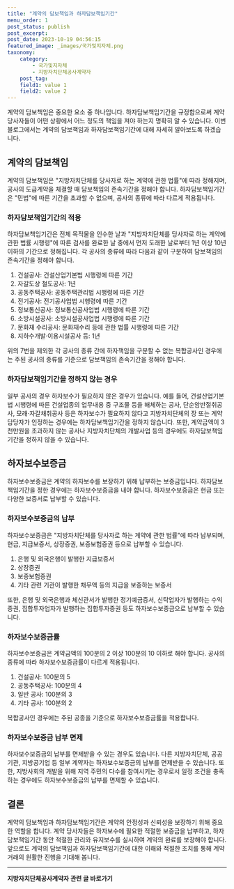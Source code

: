 ```yaml
---
title: "계약의 담보책임과 하자담보책임기간"
menu_order: 1
post_status: publish
post_excerpt: 
post_date: 2023-10-19 04:56:15
featured_image: _images/국가및지자체.png
taxonomy:
    category:
        - 국가및지자체
        - 지방자치단체공사계약자
    post_tag:
    field1: value 1
    field2: value 2
---
```



계약의 담보책임은 중요한 요소 중 하나입니다. 하자담보책임기간을 규정함으로써 계약 당사자들이 어떤 상황에서 어느 정도의 책임을 져야 하는지 명확히 알 수 있습니다. 이번 블로그에서는 계약의 담보책임과 하자담보책임기간에 대해 자세히 알아보도록 하겠습니다.

## 계약의 담보책임

계약의 담보책임은 "지방자치단체를 당사자로 하는 계약에 관한 법률"에 따라 정해지며, 공사의 도급계약을 체결할 때 담보책임의 존속기간을 정해야 합니다. 하자담보책임기간은 "민법"에 따른 기간을 초과할 수 없으며, 공사의 종류에 따라 다르게 적용됩니다.

### 하자담보책임기간의 적용

하자담보책임기간은 전체 목적물을 인수한 날과 "지방자치단체를 당사자로 하는 계약에 관한 법률 시행령"에 따른 검사를 완료한 날 중에서 먼저 도래한 날로부터 1년 이상 10년 이하의 기간으로 정해집니다. 각 공사의 종류에 따라 다음과 같이 구분하여 담보책임의 존속기간을 정해야 합니다.

1. 건설공사: 건설산업기본법 시행령에 따른 기간
2. 자갈도상 철도공사: 1년
3. 공동주택공사: 공동주택관리법 시행령에 따른 기간
4. 전기공사: 전기공사업법 시행령에 따른 기간
5. 정보통신공사: 정보통신공사업법 시행령에 따른 기간
6. 소방시설공사: 소방시설공사업법 시행령에 따른 기간
7. 문화재 수리공사: 문화재수리 등에 관한 법률 시행령에 따른 기간
8. 지하수개발·이용시설공사 등: 1년

위의 7번을 제외한 각 공사의 종류 간에 하자책임을 구분할 수 없는 복합공사인 경우에는 주된 공사의 종류를 기준으로 담보책임의 존속기간을 정해야 합니다.

### 하자담보책임기간을 정하지 않는 경우

일부 공사의 경우 하자보수가 필요하지 않은 경우가 있습니다. 예를 들어, 건설산업기본법 시행령에 따른 건설업종의 업무내용 중 구조물 등을 해체하는 공사, 단순암반절취공사, 모래·자갈채취공사 등은 하자보수가 필요하지 않다고 지방자치단체의 장 또는 계약담당자가 인정하는 경우에는 하자담보책임기간을 정하지 않습니다. 또한, 계약금액이 3천만원을 초과하지 않는 공사나 지방자치단체의 개발사업 등의 경우에도 하자담보책임기간을 정하지 않을 수 있습니다.

## 하자보수보증금

하자보수보증금은 계약의 하자보수를 보장하기 위해 납부하는 보증금입니다. 하자담보책임기간을 정한 경우에는 하자보수보증금을 내야 합니다. 하자보수보증금은 현금 또는 다양한 보증서로 납부할 수 있습니다.

### 하자보수보증금의 납부

하자보수보증금은 "지방자치단체를 당사자로 하는 계약에 관한 법률"에 따라 납부되며, 현금, 지급보증서, 상장증권, 보증보험증권 등으로 납부할 수 있습니다.

1. 은행 및 외국은행이 발행한 지급보증서
2. 상장증권
3. 보증보험증권
4. 기타 관련 기관이 발행한 채무액 등의 지급을 보증하는 보증서

또한, 은행 및 외국은행과 체신관서가 발행한 정기예금증서, 신탁업자가 발행하는 수익증권, 집합투자업자가 발행하는 집합투자증권 등도 하자보수보증금으로 납부할 수 있습니다.

### 하자보수보증금률

하자보수보증금은 계약금액의 100분의 2 이상 100분의 10 이하로 해야 합니다. 공사의 종류에 따라 하자보수보증금률이 다르게 적용됩니다.

1. 건설공사: 100분의 5
2. 공동주택공사: 100분의 4
3. 일반 공사: 100분의 3
4. 기타 공사: 100분의 2

복합공사인 경우에는 주된 공종을 기준으로 하자보수보증금률을 적용합니다.

### 하자보수보증금 납부 면제

하자보수보증금의 납부를 면제받을 수 있는 경우도 있습니다. 다른 지방자치단체, 공공기관, 지방공기업 등 일부 계약자는 하자보수보증금의 납부를 면제받을 수 있습니다. 또한, 지방사회의 개발을 위해 지역 주민의 다수를 참여시키는 경우로서 일정 조건을 충족하는 경우에도 하자보수보증금의 납부를 면제할 수 있습니다.

## 결론

계약의 담보책임과 하자담보책임기간은 계약의 안정성과 신뢰성을 보장하기 위해 중요한 역할을 합니다. 계약 당사자들은 하자보수에 필요한 적절한 보증금을 납부하고, 하자담보책임기간 동안 적절한 관리와 유지보수를 실시하여 계약의 완료를 보장해야 합니다. 앞으로도 계약의 담보책임과 하자담보책임기간에 대한 이해와 적절한 조치를 통해 계약 거래의 원활한 진행을 기대해 봅니다.










<!-- wp:separator -->
<hr class="wp-block-separator has-alpha-channel-opacity"/>
<!-- /wp:separator -->

<!-- wp:group {"backgroundColor":"base","layout":{"type":"constrained"}} -->
<div class="wp-block-group has-base-background-color has-background"><!-- wp:paragraph {"align":"center","fontSize":"large"} -->
<p class="has-text-align-center has-large-font-size"><strong>지방자치단체공사계약자 관련 글 바로가기</strong></p>
<!-- /wp:paragraph -->


<!-- wp:latest-posts
{"categories":[{"id":7140,"count":19,"description":"","link":"https://uknowlaw.com/category/%ec%a7%80%eb%b0%a9%ec%9e%90%ec%b9%98%eb%8b%a8%ec%b2%b4%ea%b3%b5%ec%82%ac%ea%b3%84%ec%95%bd%ec%9e%90/","name":"지방자치단체공사계약자","slug":"지방자치단체공사계약자","taxonomy":"category","parent":0,"meta":[],"_links":{"self":[{"href":"https://uknowlaw.com/wp-json/wp/v2/categories/7140"}],"collection":[{"href":"https://uknowlaw.com/wp-json/wp/v2/categories"}],"about":[{"href":"https://uknowlaw.com/wp-json/wp/v2/taxonomies/category"}],"wp:post_type":[{"href":"https://uknowlaw.com/wp-json/wp/v2/posts?categories=7140"}],"curies":[{"name":"wp","href":"https://api.w.org/{rel}","templated":true}]}}],"postsToShow":100,"excerptLength":28,"postLayout":"grid","columns":2,"featuredImageAlign":"left","featuredImageSizeSlug":"large","fontSize":"medium"} /--></div>
<!-- /wp:group -->